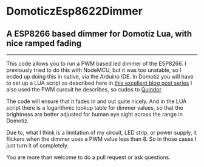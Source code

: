 # DomoticzEsp8622Dimmer
## A ESP8266 based dimmer for Domotiz Lua, with nice ramped fading  
---
This code allows you to run a PWM based led dimmer of the ESP8266.
I previously tried to do this with NodeMCU, but it was too unstable, so I ended up doing this in native, via the Arduino IDE.
In Domotiz you will have to set up a LUA script as described here in [this excellent blog post series](http://blog.quindorian.org/2014/12/esp8266-wifi-led-dimmer-part-1-of-x.html) I also used the PWM curcuit he describes, so cudos to [Quindor](https://plus.google.com/+Quindor/about).

The code will ensure that it fades in and out quite nicely. And in the LUA script there is a logarithmic lookup table for dimmer values, so that the brightness are better adjusted for human eye sight across the range in Domotiz.

Due to, what I think is a limitation of my circuit, LED strip, or power supply, it flickers when the dimmer uses a PWM value less than 8. So in those cases I just turn it of completely.

You are more than welcome to do a pull request or ask questions.



